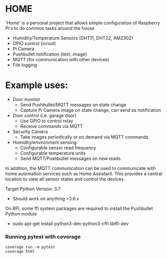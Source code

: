 # HOME
'Home' is a personal project that allows simple configuration of Raspberry Pi's to do common tasks around the house
-  Humidity/Temperature Sensors (DHT11, DHT22, AM2302)
-  GPIO control (in/out)
-  Pi Camera
-  Pushbullet notification (text, image)
-  MQTT (for communication with other devices)
-  File logging

# Example uses:
-  Door monitor
    -  Send Pushbullet/MQTT messages on state change
    -  Capture Pi Camera image on state change, can send as notification
-  Door control (i.e. garage door)
    -  Use GPIO to control relay
    -  Receive commands via MQTT
-  Security Camera
    -  Take images periodically or on demand via MQTT commands
-  Humidity/environment sensing
    -  Configurable sensor read frequency
    -  Configurable temperature units
    -  Send MQTT/Pushbullet messages on new reads

In addition, the MQTT communication can be used to communicate with home automation services
such as Home Assistant. This provides a central location to view all sensor states and control the devices.

Target Python Version: 3.7
-  Should work on anything  >3.6.x

On RPi, some ffi system packages are required to install the Pushbullet Python module
-  sudo apt-get install python3-dev python3-cffi libffi-dev

### Running pytest with coverage
```
coverage run -m pytest
coverage html
```
